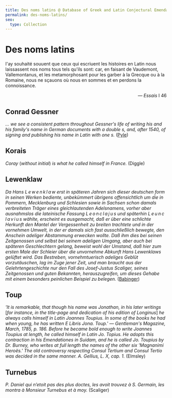 ```yaml
---
title: Des noms latins @ Database of Greek and Latin Conjectural Emendations Attested in MSS
permalink: des-noms-latins/
seo:
  type: Collection
---
```

# Des noms latins

I'ay souhaité souuent que ceux qui escriuent les histoires en Latin nous laissassent nos noms tous tels qu'ils sont: car, en faisant de Vaudemont, Vallemontanus, et les metamorphosant pour les garber à la Grecque ou à la Romaine, nous ne sçauons où nous en sommes et en perdons la connoissance.
<p align="right">— <em>Essais</em> I 46</p>


## Conrad Gessner
_… we see a consistent pattern throughout Gessner's life of writing his and his family's name in German documents with a double s, and, after 1540, of signing and publishing his name in Latin with one s._ ([Pyle](https://www.euppublishing.com/doi/abs/10.3366/anh.2000.27.2.175))

## Korais
_Coray_ (_without initial_) _is what he called himself in France._ (Diggle)

## Lewenklaw
_Da Hans L&thinsp;e&thinsp;w&thinsp;e&thinsp;n&thinsp;k&thinsp;l&thinsp;a&thinsp;w erst in späteren Jahren sich dieser deutschen form in seinen Werken bediente, unbekümmert übrigens offensichtlich um die in Pommern, Mecklenburg und Schlesien sowie in Sachsen schon damals verbreiteten Träger eines gleichlautenden Adelsnamens, vorher aber ausnahmslos die lateinische Fassung L&thinsp;e&thinsp;o&thinsp;n&thinsp;c&thinsp;l&thinsp;a&thinsp;j&thinsp;u&thinsp;s und späterhin L&thinsp;e&thinsp;u&thinsp;n&thinsp;c&thinsp;l&thinsp;a&thinsp;v&thinsp;i&thinsp;u&thinsp;s wählte, erscheint es ausgemacht, daß er über eine schlichte Herkunft den Mantel der Vergessenheit zu breiten trachtete und in der vornehmen Umwelt, in der er damals sich fast ausschließlich bewegte, den Anschein adeliger Abstammung erwecken wollte. Daß ihm dies bei seinen Zeitgenossen und selbst bei seinem adeligen Umgang, aber auch bei späteren Geschlechtern gelang, beweist wohl der Umstand, daß hier zum ersten Male der Schleier über die unvornehme Abkunft Hans Lewenklaws gelüftet wird. Das Bestreben, vornehmtuerisch adeliges Geblüt vorzutäuschen, lag im Zuge jener Zeit, und man braucht aus der Gelehrtengeschichte nur den Fall des Josef-Justus Scaliger, seines Zeitgenossen und guten Bekannten, herauszugreifen, um dieses Gehabe mit einem besonders peinlichen Beispiel zu belegen._ ([Babinger](https://www.lwl.org/westfaelische-geschichte/txt/wz-5703.pdf))

## Toup
_'It is remarkable, that though his name was Jonathan, in his later writings_ [_for instance, in the title-page and dedication of his edition of Longinus_] _he always calls himself in Latin Joannes Toupius. In some of the books he had when young, he has written E Libris Jona. Toup.' — Gentleman's Magazine, March, 1785, p. 186. Before he became bold enough to write Joannes Toupius at length, he called himself in Latin Jo. Topius. He adopts this contraction in his Emendationes in Suidam, and he is called Jo. Toupius by Dr. Burney, who writes at full length the names of the other six 'Magnanimi Heroës.' The old controversy respecting Consul Tertium and Consul Tertio was decided in the same manner. A. Gellius, L. X, cap. 1._ (Elmsley)

## Turnebus
_P. Daniel qui n’etoit pas des plus doctes, les avoit trouvez à S. Germain, les montra à Monsieur Turnebus et à moy._ (Scaliger)
